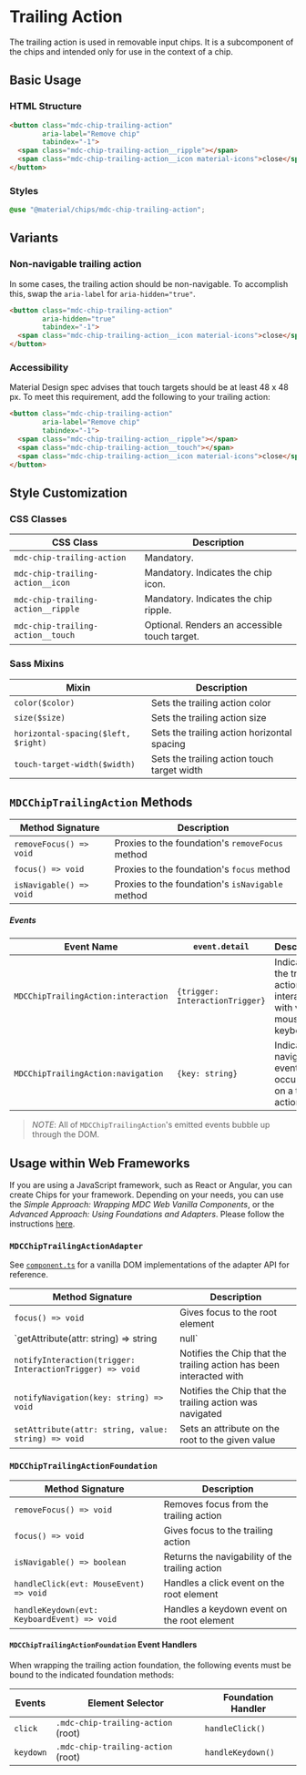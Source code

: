 # Trailing Action

The trailing action is used in removable input chips. It is a subcomponent of the chips and intended only for use in the context of a chip.

## Basic Usage

### HTML Structure

```html
<button class="mdc-chip-trailing-action"
        aria-label="Remove chip"
        tabindex="-1">
  <span class="mdc-chip-trailing-action__ripple"></span>
  <span class="mdc-chip-trailing-action__icon material-icons">close</span>
</button>
```

### Styles

```scss
@use "@material/chips/mdc-chip-trailing-action";
```

## Variants

### Non-navigable trailing action

In some cases, the trailing action should be non-navigable. To accomplish this, swap the `aria-label` for `aria-hidden="true"`.

```html
<button class="mdc-chip-trailing-action"
        aria-hidden="true"
        tabindex="-1">
  <span class="mdc-chip-trailing-action__icon material-icons">close</span>
</button>
```

### Accessibility

Material Design spec advises that touch targets should be at least 48 x 48 px.
To meet this requirement, add the following to your trailing action:

```html
<button class="mdc-chip-trailing-action"
        aria-label="Remove chip"
        tabindex="-1">
  <span class="mdc-chip-trailing-action__ripple"></span>
  <span class="mdc-chip-trailing-action__touch"></span>
  <span class="mdc-chip-trailing-action__icon material-icons">close</span>
</button>
```

## Style Customization

### CSS Classes

CSS Class | Description
--- | ---
`mdc-chip-trailing-action` | Mandatory.
`mdc-chip-trailing-action__icon` | Mandatory. Indicates the chip icon.
`mdc-chip-trailing-action__ripple` | Mandatory. Indicates the chip ripple.
`mdc-chip-trailing-action__touch` | Optional. Renders an accessible touch target.

### Sass Mixins

Mixin | Description
--- | ---
`color($color)` | Sets the trailing action color
`size($size)` | Sets the trailing action size
`horizontal-spacing($left, $right)` | Sets the trailing action horizontal spacing
`touch-target-width($width)` | Sets the trailing action touch target width


## `MDCChipTrailingAction` Methods

Method Signature | Description
--- | ---
`removeFocus() => void` | Proxies to the foundation's `removeFocus` method
`focus() => void` | Proxies to the foundation's `focus` method
`isNavigable() => void` | Proxies to the foundation's `isNavigable` method

##### Events

Event Name | `event.detail` | Description
--- | --- | ---
`MDCChipTrailingAction:interaction` | `{trigger: InteractionTrigger}` | Indicates the trailing action was interacted with via mouse or keyboard
`MDCChipTrailingAction:navigation` | `{key: string}` | Indicates a navigation event has occurred on a trailing action

> _NOTE_: All of `MDCChipTrailingAction`'s emitted events bubble up through the DOM.

## Usage within Web Frameworks

If you are using a JavaScript framework, such as React or Angular, you can create Chips for your framework. Depending on your needs, you can use the _Simple Approach: Wrapping MDC Web Vanilla Components_, or the _Advanced Approach: Using Foundations and Adapters_. Please follow the instructions [here](../../docs/integrating-into-frameworks.md).

### `MDCChipTrailingActionAdapter`

See [`component.ts`](component.ts) for a vanilla DOM implementations of the adapter API for reference.

Method Signature | Description
--- | ---
`focus() => void` | Gives focus to the root element
`getAttribute(attr: string) => string|null` | Returns the attribute value, if present
`notifyInteraction(trigger: InteractionTrigger) => void` | Notifies the Chip  that the trailing action has been interacted with
`notifyNavigation(key: string) => void` | Notifies the Chip that the trailing action was navigated
`setAttribute(attr: string, value: string) => void` | Sets an attribute on the root to the given value

### `MDCChipTrailingActionFoundation`

Method Signature | Description
--- | ---
`removeFocus() => void` | Removes focus from the trailing action
`focus() => void` | Gives focus to the trailing action
`isNavigable() => boolean` | Returns the navigability of the trailing action
`handleClick(evt: MouseEvent) => void` | Handles a click event on the root element
`handleKeydown(evt: KeyboardEvent) => void` | Handles a keydown event on the root element

#### `MDCChipTrailingActionFoundation` Event Handlers

When wrapping the trailing action foundation, the following events must be bound to the indicated foundation methods:

Events | Element Selector | Foundation Handler
--- | --- | ---
`click` | `.mdc-chip-trailing-action` (root) | `handleClick()`
`keydown` | `.mdc-chip-trailing-action` (root) | `handleKeydown()`
